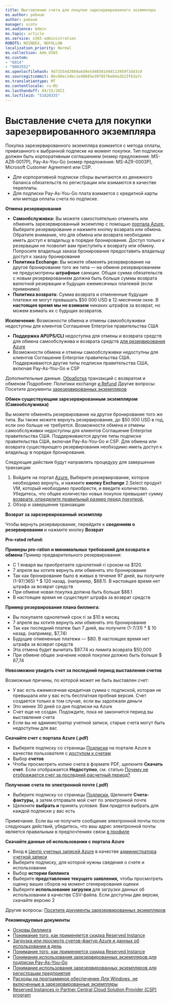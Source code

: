 ```yaml
---
title: Выставление счета для покупки зарезервированного экземпляра
ms.author: pebaum
author: pebaum
manager: scotv
ms.audience: Admin
ms.topic: article
ms.service: o365-administration
ROBOTS: NOINDEX, NOFOLLOW
localization_priority: Normal
ms.collection: Adm_O365
ms.custom:
- "6814"
- "9003552"
ms.openlocfilehash: 9d71554d2089a6d9e5d4850149d113959f3d43c0
ms.sourcegitcommit: 8bc60ec34bc1e40685e3976576e04a2623f63a7c
ms.translationtype: MT
ms.contentlocale: ru-RU
ms.lasthandoff: 04/15/2021
ms.locfileid: "51820335"
---
```

# <a name="billing-for-reserved-instance-purchase"></a>Выставление счета для покупки зарезервированного экземпляра

Покупка зарезервированного экземпляра взимается с метода оплаты, привязанного к выбранной подписке на момент покупки. Тип подписки должен быть корпоративным соглашением (номер предложения: MS-AZR-0017P), Pay-As-You-Go (номер предложения: MS-AZR-0003P), Microsoft Customer Agreement или CSP.

- Для корпоративной подписки сборы вычитаются из денежного баланса обязательств по регистрации или взимаются в качестве переплаты.
- Для подписки Pay-As-You-Go плата взимается с кредитной карты или метода оплаты счета по подписке.

**Отмена резервирования**

- **Самообслуживка:** Вы можете самостоятельно отменить или обменять зарезервированный экземпляр с помощью [портала Azure.](https://portal.azure.com/#blade/Microsoft_Azure_Reservations/ReservationsBrowseBlade) Выберите резервирование и нажмите кнопку возврата или обмена. Обратите внимание, что для обмена или возврата необходимо иметь доступ к владельцу в порядке бронирования. Доступ только к резервации не позволит вам приступить к возврату или обмену. Попросите владельца заказа бронирования предоставить владельцу доступ к заказу бронирования
- **Политика Exchange:** Вы можете обменять резервирование на другое бронирование того же типа — на обмене резервированием не предусмотрены **штрафные** санкции. Общая сумма обязательств с новым резервированием должна быть больше суммы возврата валютной резервации и будущих ежемесячных платежей (если применимо)
- **Политика возврата:** Сумма возврата и отмененные будущие платежи не могут превышать $50 000 USD в 12-месячном окне. В **настоящее время мы не взимаем** никаких штрафов за возврат, но можем взимать их с будущих возвратов.

**Исключения:** Возможности обмена и отмены самообслуживки недоступны для клиентов Соглашение Enterprise правительства США

- **Поддержка API/PS/CLI** недоступна для отмены и возврата средств для обмена самообслужива и возврата средств [для резервирования Azure](https://docs.microsoft.com/azure/cost-management-billing/reservations/exchange-and-refund-azure-reservations?WT.mc_id=Portal-Microsoft_Azure_Support)
- Возможности обмена и отмены самообслуживки недоступны для клиентов Соглашение Enterprise правительства США. Поддерживаются другие типы подписки правительства США, включая Pay-As-You-Go и CSP

Дополнительные данные. [Обработка](https://docs.microsoft.com/azure/billing/billing-azure-reservations-self-service-exchange-and-refund?WT.mc_id=Portal-Microsoft_Azure_Support#how-return-and-exchange-transactions-are-processed) транзакций с возвратом и обменом Подробнее: Политики exchange [и Refund](https://docs.microsoft.com/azure/billing/billing-azure-reservations-self-service-exchange-and-refund?WT.mc_id=Portal-Microsoft_Azure_Support#exchange-policies) Другие вопросы: Посетите документы [зарезервированных экземпляров](https://docs.microsoft.com/azure/billing/billing-save-compute-costs-reservations?WT.mc_id=Portal-Microsoft_Azure_Support)

**Обмен существующим зарезервированным экземпляром (Самообслуживка)**

Вы можете обменять резервирование на другое бронирование того же типа. Вы также можете вернуть резервирование, до $50 000 USD в год, если оно больше не требуется. Возможности обмена и отмены самообслуживки недоступны для клиентов Соглашение Enterprise правительства США. Поддерживаются другие типы подписки правительства США, включая Pay-As-You-Go и CSP. Для обмена или возврата существующего резервирования необходимо иметь доступ к владельцу в порядке бронирования.

Следующие действия будут направлять процедуру для завершения транзакции

1. Войдите на портал [Azure.](https://portal.azure.com/#blade/Microsoft_Azure_Reservations/ReservationsBrowseBlade) Выберите резервирование, которое необходимо вернуть, и нажмите **кнопку Exchange** 2.Select продукт VM, который необходимо приобрести, и введите количество. Убедитесь, что общее количество новых покупок превышает сумму [возврата, определите правильный размер перед покупкой.](https://docs.microsoft.com/azure/virtual-machines/windows/prepay-reserved-vm-instances?WT.mc_id=Portal-Microsoft_Azure_Support#determine-the-right-vm-size-before-you-buy)
3. Обзор и завершение транзакции

**Возврат за зарезервированный экземпляр**

Чтобы вернуть резервирование, перейдите к **сведениям о резервировании** и нажмите кнопку **Возврат**

**Pro-rated refund:**

**Примеры pro-ration и минимальных требований для возврата и обмена** Пример предварительного резервирования:

- С 1 января вы приобретаете однолетний ri сроком на $120.
- 7 апреля вы хотите вернуть или обменять это бронирование
- Так как бронирование было в живых в течение 97 дней, вы получите (1-97/365) * $ 120 назад. (например, $88.1). В настоящее время нет штрафа за возврат средств
- При обмене новая покупка должна быть больше $88.1
- В настоящее время не существует штрафа за возврат средств

**Пример резервирования плана биллинга:**

- Вы покупаете однолетний срок ri за $10 в месяц
- 7 апреля вы хотите вернуть или обменять это бронирование
- Так как последний платеж был 7 дней, вы получите (1-7/31) * $ 10 назад. (например, $7,74)
- Будущие отмененные платежи — $80. В настоящее время нет штрафа за возврат средств
- Эта отмена будет вычитать $87.74 из лимита возврата $50,000
- При обмене общее значение новой покупки должно быть больше $ 87,74

**Невозможно увидеть счет за последний период выставления счетов**

Возможные причины, по которой может не быть выставлен счет:

- У вас есть ежемесячная кредитная сумма с подпиской, которая не превышала или у вас есть бесплатная пробная версия. Счет создается только в том случае, если вы задолжали деньги
- Это менее 30 дней со дня подписки на Azure
- Счет еще не создан. Подождите, пока не закончится период вы выставления счета
- Если вы не администратор учетной записи, старые счета могут быть недоступны для вас

**Скачайте счет с портала Azure (.pdf)**

- Выберите подписку со страницы [Подписки](https://portal.azure.com/#blade/Microsoft_Azure_Billing/SubscriptionsBlade) на портале Azure в качестве пользователя с [доступом к счетам](https://docs.microsoft.com/azure/billing/billing-manage-access?WT.mc_id=Portal-Microsoft_Azure_Support)
- Выбор **счетов**
- Чтобы просмотреть копию счета в формате PDF, щелкните **Скачать счет**. Если отображается **Недоступно**, см. статью [Почему не отображается счет за последний расчетный период?](https://docs.microsoft.com/azure/billing/billing-download-azure-invoice-daily-usage-date?WT.mc_id=Portal-Microsoft_Azure_Support#noinvoice)

**Получение счета по электронной почте (.pdf)**

- Выберите подписку со страницы [Подписки.](https://portal.azure.com/#blade/Microsoft_Azure_Billing/SubscriptionsBlade) Щелкните **Счета-фактуры,** а затем отправьте мой счет по электронной почте
- Щелкните **выбрать и** принять условия. Вам придется выбрать для каждой подписки у вас есть

Примечание. Если вы не получите сообщение электронной почты после следующих действий, убедитесь, что ваш адрес электронной почты является правильным в предпочтениях связи [в профиле](https://account.windowsazure.com/profile)

**Скачайте данные об использовании с портала Azure**

- Вход в [Центр учетных записей Azure](https://account.windowsazure.com/Subscriptions) в качестве [администратора учетной записи](https://docs.microsoft.com/azure/billing/billing-subscription-transfer?WT.mc_id=Portal-Microsoft_Azure_Support#whoisaa)
- Выберите подписку, для которой нужны сведения о счете и использовании
- Выбор **истории биллинга**
- Выберите **представление текущего заявления,** чтобы просмотреть оценку ваших сборов на момент сгенерирования оценки
- Выберите **использование загрузки** для загрузки данных об использовании в качестве CSV-файла. Если доступны две версии, скачайте версию 2

Другие вопросы: [Посетите документы зарезервированных экземпляров](https://docs.microsoft.com/azure/billing/billing-save-compute-costs-reservations?WT.mc_id=Portal-Microsoft_Azure_Support)

**Рекомендуемые документы**

- [Основы биллинга](https://docs.microsoft.com/partner-center/billing-basics/?WT.mc_id=Portal-Microsoft_Azure_Support)
- [Понимание того, как применяется скидка Reserved Instance](https://docs.microsoft.com/azure/billing/billing-understand-vm-reservation-charges/?WT.mc_id=Portal-Microsoft_Azure_Support)
- [Загрузка или просмотр счетов-фактур Azure и данных об использовании в день](https://docs.microsoft.com/azure/billing/billing-download-azure-invoice-daily-usage-date?WT.mc_id=Portal-Microsoft_Azure_Support)
- [Понимание того, как применяется скидка Reserved Instance](https://docs.microsoft.com/azure/billing/billing-understand-vm-reservation-charges/?WT.mc_id=Portal-Microsoft_Azure_Support)
- [Понимание использования зарезервированных экземпляров для подписки Pay-As-You-Go](https://docs.microsoft.com/azure/billing/billing-understand-reserved-instance-usage/?WT.mc_id=Portal-Microsoft_Azure_Support)
- [Понимание использования зарезервированных экземпляров для регистрации предприятия](https://docs.microsoft.com/azure/billing/billing-understand-reserved-instance-usage-ea/?WT.mc_id=Portal-Microsoft_Azure_Support)
- [Расходы на программное обеспечение Для Windows, не включенные в зарезервированные экземпляры](https://docs.microsoft.com/azure/billing/billing-reserved-instance-windows-software-costs/?WT.mc_id=Portal-Microsoft_Azure_Support)
- [Reserved Instances in Partner Central Cloud Solution Provider (CSP) program](https://docs.microsoft.com/partner-center/azure-reservations/?WT.mc_id=Portal-Microsoft_Azure_Support)